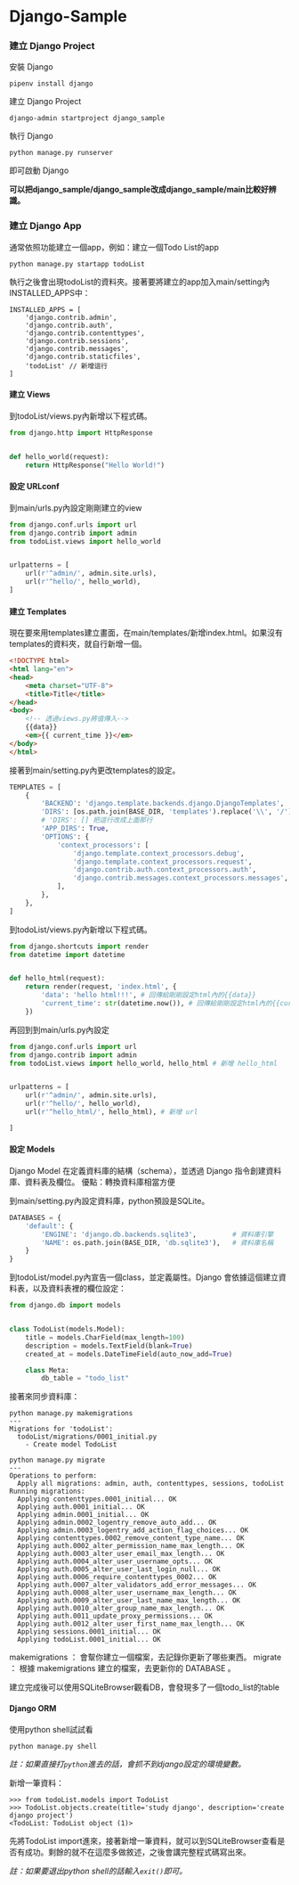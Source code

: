 # Django-Sample

### 建立 Django Project
安裝 Django
```text
pipenv install django
```

建立 Django Project
```text
django-admin startproject django_sample
```

執行 Django
```text
python manage.py runserver
```

即可啟動 Django

**可以把django_sample/django_sample改成django_sample/main比較好辨識。**

### 建立 Django App
通常依照功能建立一個app，例如：建立一個Todo List的app
```text
python manage.py startapp todoList
```
執行之後會出現todoList的資料夾。接著要將建立的app加入main/setting內INSTALLED_APPS中：
```text
INSTALLED_APPS = [
    'django.contrib.admin',
    'django.contrib.auth',
    'django.contrib.contenttypes',
    'django.contrib.sessions',
    'django.contrib.messages',
    'django.contrib.staticfiles',
    'todoList' // 新增這行
]
```
#### 建立 Views
到todoList/views.py內新增以下程式碼。
```python
from django.http import HttpResponse


def hello_world(request):
    return HttpResponse("Hello World!")

```
#### 設定 URLconf
到main/urls.py內設定剛剛建立的view
```python
from django.conf.urls import url
from django.contrib import admin
from todoList.views import hello_world


urlpatterns = [
    url(r'^admin/', admin.site.urls),
    url(r'^hello/', hello_world),
]
```

#### 建立 Templates
現在要來用templates建立畫面，在main/templates/新增index.html。如果沒有templates的資料夾，就自行新增一個。
```html
<!DOCTYPE html>
<html lang="en">
<head>
    <meta charset="UTF-8">
    <title>Title</title>
</head>
<body>
    <!-- 透過views.py將值傳入-->
    {{data}} 
    <em>{{ current_time }}</em>
</body>
</html>
```
接著到main/setting.py內更改templates的設定。
```python
TEMPLATES = [
    {
        'BACKEND': 'django.template.backends.django.DjangoTemplates',
        'DIRS': [os.path.join(BASE_DIR, 'templates').replace('\\', '/')],
        # 'DIRS': [] 把這行改成上面那行
        'APP_DIRS': True,
        'OPTIONS': {
            'context_processors': [
                'django.template.context_processors.debug',
                'django.template.context_processors.request',
                'django.contrib.auth.context_processors.auth',
                'django.contrib.messages.context_processors.messages',
            ],
        },
    },
]
```
到todoList/views.py內新增以下程式碼。
```python
from django.shortcuts import render
from datetime import datetime


def hello_html(request):
    return render(request, 'index.html', {
        'data': 'hello html!!!', # 回傳給剛剛設定html內的{{data}}
        'current_time': str(datetime.now()), # 回傳給剛剛設定html內的{{current_time}}
    })
```
再回到到main/urls.py內設定
```python
from django.conf.urls import url
from django.contrib import admin
from todoList.views import hello_world, hello_html # 新增 hello_html


urlpatterns = [
    url(r'^admin/', admin.site.urls),
    url(r'^hello/', hello_world),    
    url(r'^hello_html/', hello_html), # 新增 url

]

```

#### 設定 Models
Django Model 在定義資料庫的結構（schema），並透過 Django 指令創建資料庫、資料表及欄位。
優點：轉換資料庫相當方便

到main/setting.py內設定資料庫，python預設是SQLite。
```python
DATABASES = {
    'default': {
        'ENGINE': 'django.db.backends.sqlite3',         # 資料庫引擎
        'NAME': os.path.join(BASE_DIR, 'db.sqlite3'),   # 資料庫名稱
    }
}
```

到todoList/model.py內宣告一個class，並定義屬性。Django 會依據這個建立資料表，以及資料表裡的欄位設定：
```python
from django.db import models


class TodoList(models.Model):
    title = models.CharField(max_length=100)
    description = models.TextField(blank=True)
    created_at = models.DateTimeField(auto_now_add=True)

    class Meta:
        db_table = "todo_list"

```
接著來同步資料庫：
```
python manage.py makemigrations
---
Migrations for 'todoList':
  todoList/migrations/0001_initial.py
    - Create model TodoList
```
```
python manage.py migrate
---
Operations to perform:
  Apply all migrations: admin, auth, contenttypes, sessions, todoList
Running migrations:
  Applying contenttypes.0001_initial... OK
  Applying auth.0001_initial... OK
  Applying admin.0001_initial... OK
  Applying admin.0002_logentry_remove_auto_add... OK
  Applying admin.0003_logentry_add_action_flag_choices... OK
  Applying contenttypes.0002_remove_content_type_name... OK
  Applying auth.0002_alter_permission_name_max_length... OK
  Applying auth.0003_alter_user_email_max_length... OK
  Applying auth.0004_alter_user_username_opts... OK
  Applying auth.0005_alter_user_last_login_null... OK
  Applying auth.0006_require_contenttypes_0002... OK
  Applying auth.0007_alter_validators_add_error_messages... OK
  Applying auth.0008_alter_user_username_max_length... OK
  Applying auth.0009_alter_user_last_name_max_length... OK
  Applying auth.0010_alter_group_name_max_length... OK
  Applying auth.0011_update_proxy_permissions... OK
  Applying auth.0012_alter_user_first_name_max_length... OK
  Applying sessions.0001_initial... OK
  Applying todoList.0001_initial... OK

```
makemigrations ： 會幚你建立一個檔案，去記錄你更新了哪些東西。
migrate ： 根據 makemigrations 建立的檔案，去更新你的 DATABASE 。

建立完成後可以使用SQLiteBrowser觀看DB，會發現多了一個todo_list的table

#### Django ORM
使用python shell試試看
```
python manage.py shell
```
*註：如果直接打`python`進去的話，會抓不到django設定的環境變數。*

新增一筆資料：
```
>>> from todoList.models import TodoList 
>>> TodoList.objects.create(title='study django', description='create django project')
<TodoList: TodoList object (1)>
```
先將TodoList import進來，接著新增一筆資料，就可以到SQLiteBrowser查看是否有成功。剩餘的就不在這麼多做敘述，之後會講完整程式碼寫出來。


*註：如果要退出python shell的話輸入`exit()`即可。*

